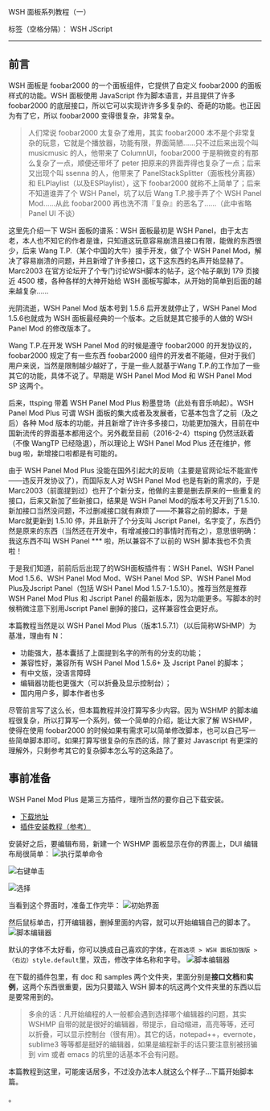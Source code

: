 ﻿WSH 面板系列教程（一）

标签（空格分隔）： WSH JScript

---

## 前言

WSH 面板是 foobar2000 的一个面板组件，它提供了自定义 foobar2000 的面板样式的功能。WSH 面板使用 JavaScript 作为脚本语言，并且提供了许多 foobar2000 的底层接口，所以它可以实现许许多多复杂的、奇葩的功能。也正因为有了它，所以 foobar2000 变得很复杂，非常复杂。

> 人们常说 foobar2000 太复杂了难用，其实 foobar2000
> 本不是个非常复杂的玩意，它就是个播放器，功能有限，界面简陋……只不过后来出现个叫 musicmusic 的人，他带来了
> ColumnUI，foobar2000 于是稍微变的有那么复杂了一点，顺便还带坏了 peter 把原来的界面弄得也复杂了一点；后来又出现个叫
> ssenna 的人，他带来了 PanelStackSplitter（面板栈分离器）和 ELPlaylist（以及ESPlaylist），这下
> foobar2000 就称不上简单了；后来不知道谁弄了个 WSH Panel，坑了以后 Wang T.P.接手弄了个 WSH Panel
> Mod……从此 foobar2000 再也洗不清『复杂』的恶名了……（此中省略 Panel UI 不谈）

这里先介绍一下 WSH 面板的谱系：WSH 面板最初是 WSH Panel，由于太古老，本人也不知它的作者是谁，只知道这玩意容易崩溃且接口有限，能做的东西很少，后来 Wang T.P.（某个中国的大牛）接手开发，做了个 WSH Panel Mod，解决了容易崩溃的问题，并且新增了许多接口，这下这东西的名声开始显赫了。Marc2003 在官方论坛开了个专门讨论WSH脚本的帖子，这个帖子飙到 179 页接近 4500 楼，各种各样的大神开始给 WSH 面板写脚本，从开始的简单到后面的越来越复杂……

光阴流逝，WSH Panel Mod 版本号到 1.5.6 后开发就停止了，WSH Panel Mod 1.5.6也就成为 WSH 面板最经典的一个版本。之后就是其它接手的人做的 WSH Panel Mod 的修改版本了。

Wang T.P.在开发 WSH Panel Mod 的时候是遵守 foobar2000 的开发协议的，foobar2000 规定了有一些东西 foobar2000 组件的开发者不能碰，但对于我们用户来说，当然是限制越少越好了，于是一些人就基于Wang T.P.的工作加了一些其它的功能，具体不说了。早期是 WSH Panel Mod Mod 和 WSH Panel Mod SP 这两个。

后来，ttsping 带着 WSH Panel Mod Plus 粉墨登场（此处有音乐响起）。WSH Panel Mod Plus 可谓 WSH 面板的集大成者及发展者，它基本包含了之前（及之后）各种 Mod 版本的功能，并且新增了许许多多接口，功能更加强大，目前在中国新流传的界面基本都用这个。另外截至目前（2016-2-4）ttsping 仍然活跃着（不像 WangTP 已经隐退），所以理论上 WSH Panel Mod Plus 还在维护，修 bug 啦，新增接口啦都是有可能的。

由于 WSH Panel Mod Plus 没能在国外引起大的反响（主要是官网论坛不能宣传——违反开发协议了），而国际友人对 WSH Panel Mod 也是有新的需求的，于是 Marc2003（前面提到过）也开了个新分支，他做的主要是删去原来的一些重复的接口，后来又新加了些新接口，结果是 WSH Panel Mod的版本号又开到了1.5.10. 新加接口当然没问题，不过删减接口就有麻烦了——不兼容之前的脚本，于是Marc就更新到 1.5.10 停，并且新开了个分支叫 Jscript Panel，名字变了，东西仍然是原来的东西（当然还在开发中，有增减接口的事情时而有之），意思很明确：我这东西不叫 WSH Panel *** 啦，所以兼容不了以前的 WSH 脚本我也不负责啦！

于是我们知道，前前后后出现了的WSH面板插件有：WSH Panel、WSH Panel Mod 1.5.6、WSH Panel Mod Mod、WSH Panel Mod SP、WSH Panel Mod Plus及Jscript Panel（包括 WSH Panel Mod 1.5.7-1.5.10）。推荐当然是推荐 WSH Panel Mod Plus 和 Jscript Panel 的最新版本，因为功能更多。写脚本的时候稍微注意下别用Jscript Panel 删掉的接口，这样兼容性会更好点。

本篇教程当然是以 WSH Panel Mod Plus（版本1.5.7.1）（以后简称WSHMP）为基准，理由有 N：

- 功能强大，基本囊括了上面提到名字的所有的分支的功能；
- 兼容性好，兼容所有 WSH Panel Mod 1.5.6+ 及 Jscript Panel 的脚本；
- 有中文版，没语言障碍
- 编辑器功能也更强大（可以折叠及显示控制台）；
- 国内用户多，脚本作者也多

尽管前言写了这么长，但本篇教程并没打算写多少内容。因为 WSHMP 的脚本编程很复杂，所以打算写一个系列，做一个简单的介绍，能让大家了解 WSHMP，使得在使用 foobar2000 的时候如果有需求可以简单修改脚本，也可以自己写一些简单脚本即可。如果打算写很复杂的东西的话，除了要对 Javascript 有更深的理解外，只剩参考其它的复杂脚本怎么写的这条路了。

## 事前准备

WSH Panel Mod Plus 是第三方插件，理所当然的要你自己下载安装。
- [下载地址]()
- [插件安装教程（参考）]()

安装好之后，要编辑布局，新建一个 WSHMP 面板显示在你的界面上，DUI 编辑布局很简单：
![执行菜单命令](https://raw.githubusercontent.com/elia-is-me/WSH-Script-Tutorials/master/images/doc1/Pic_20160204004.png)

![右键单击](https://raw.githubusercontent.com/elia-is-me/WSH-Script-Tutorials/master/images/doc1/Pic_20160204005.png)

![选择](https://raw.githubusercontent.com/elia-is-me/WSH-Script-Tutorials/master/images/doc1/Pic_20160204006.png)

当看到这个界面时，准备工作完毕：
![初始界面](https://raw.githubusercontent.com/elia-is-me/WSH-Script-Tutorials/master/images/doc1/Pic_20160204007.png)

然后鼠标单击，打开编辑器，删掉里面的内容，就可以开始编辑自己的脚本了。
![脚本编辑器](https://raw.githubusercontent.com/elia-is-me/WSH-Script-Tutorials/master/images/doc1/Pic_20160204008.png)

默认的字体不太好看，你可以换成自己喜欢的字体，在`首选项 > WSH 面板加强版 > （右边）style.default`里，双击，修改字体名称和字号。
![脚本编辑器](https://raw.githubusercontent.com/elia-is-me/WSH-Script-Tutorials/master/images/doc1/Pic_20160204009.png)

在下载的插件包里，有 doc 和 samples 两个文件夹，里面分别是**接口文档**和**实例**，这两个东西很重要，因为只要踏入 WSH 脚本的坑这两个文件夹里的东西以后是要常用到的。

> 多余的话：凡开始编程的人一般都会遇到选择哪个编辑器的问题，其实 WSHMP 自带的就是很好的编辑器，带提示，自动缩进，高亮等等，还可以折叠，可以显示控制台（很有用）。其它的话，notepad++，evernote，sublime3 等等都是挺好的编辑器，如果是编程新手的话只要注意别被拐骗到 vim 或者 emacs 的坑里的话基本不会有问题。

本篇教程到这里，可能废话居多，不过没办法本人就这么个样子...下篇开始脚本篇。

。






